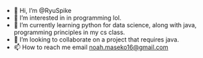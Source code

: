 - 👋 Hi, I’m @RyuSpike
- 👀 I’m interested in in programming lol.
- 🌱 I’m currently learning python for data science, along with java, programming principles in my cs class.
- 💞️ I’m looking to collaborate on a project that requires java.
- 📫 How to reach me email noah.maseko16@gmail.com

<!---
RyuSpike/RyuSpike is a ✨ special ✨ repository because its `README.md` (this file) appears on your GitHub profile.
You can click the Preview link to take a look at your changes.
--->
